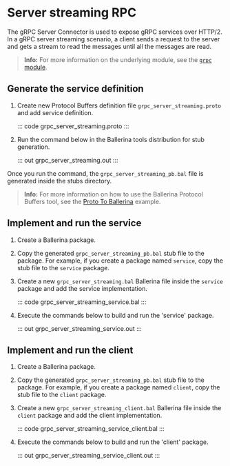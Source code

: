 # Server streaming RPC

The gRPC Server Connector is used to expose gRPC services over HTTP/2.
In a gRPC server streaming scenario, a client sends a request to the server and gets a stream to read the messages until all the messages are read.

>**Info:** For more information on the underlying module, see the [`grpc` module](https://lib.ballerina.io/ballerina/grpc/latest/).

## Generate the service definition

1. Create new Protocol Buffers definition file `grpc_server_streaming.proto` and add service definition.

    ::: code grpc_server_streaming.proto :::

2. Run the command below in the Ballerina tools distribution for stub generation.

   ::: out grpc_server_streaming.out :::

Once you run the command, the `grpc_server_streaming_pb.bal` file is generated inside the stubs directory.

>**Info:** For more information on how to use the Ballerina Protocol Buffers tool, see the [Proto To Ballerina](https://ballerina.io/learn/by-example/proto-to-ballerina.html) example.

## Implement and run the service

1. Create a Ballerina package.

2. Copy the generated `grpc_server_streaming_pb.bal` stub file to the package. For example, if you create a package named `service`, copy the stub file to the `service` package.

3. Create a new `grpc_server_streaming.bal` Ballerina file inside the `service` package and add the service implementation.

   ::: code grpc_server_streaming_service.bal :::

4. Execute the commands below to build and run the 'service' package.

   ::: out grpc_server_streaming_service.out :::

## Implement and run the client

1. Create a Ballerina package.

2. Copy the generated `grpc_server_streaming_pb.bal` stub file to the package. For example, if you create a package named `client`, copy the stub file to the `client` package.

3. Create a new `grpc_server_streaming_client.bal` Ballerina file inside the `client` package and add the client implementation.

   ::: code grpc_server_streaming_service_client.bal :::

4. Execute the commands below to build and run the 'client' package.

   ::: out grpc_server_streaming_service_client.out :::